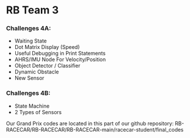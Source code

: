 <h1>RB Team 3</h1>
<h3>Challenges 4A:</h3>

- Waiting State
- Dot Matrix Display (Speed)  
- Useful Debugging in Print Statements
- AHRS/IMU Node For Velocity/Position  
- Object Detector / Classifier  
- Dynamic Obstacle
- New Sensor

<h3>Challenges 4B:</h3>

- State Machine
- 2 Types of Sensors

Our Grand Prix codes are located in this part of our github repository:
RB-RACECAR/RB-RACECAR/RB-RACECAR-main/racecar-student/final_codes
